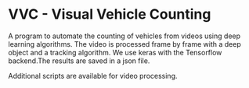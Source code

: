 # VVC - Visual Vehicle Counting

A program to automate the counting of vehicles from videos using deep learning algorithms. The video is processed frame by frame with a deep object and a tracking algorithm. We use keras with the Tensorflow backend.The results are saved in a json file.

Additional scripts are available for video processing.

